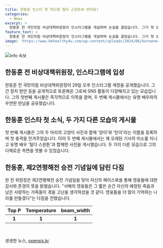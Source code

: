 ```yaml
---
title: 한동훈 인스타 첫 피드에 틸다 스윈트와 반려묘!
categories:
  - News
excerpt: >
  한동훈 전 국민의힘 비상대책위원장이 인스타그램을 개설하며 눈길을 끌었습니다. 그가 첫 포스팅으로 자신의 고양이 양이와 탄이를 소개하고, 틸다 스윈튼과의 사진을 올리며 관심을 모으고 있습니다. 또한, 제2연평해전 승전 기념일에는 영웅들을 회고하며 국가적인 기억을 더욱 강화하겠다는 다짐을 밝혔습니다. 한동훈 전 위원장의 다채로운 인스타그램 속 이야기가 이목을 끈다.
feature_text: >
  한동훈 전 국민의힘 비상대책위원장이 인스타그램을 개설하며 눈길을 끌었습니다. 그가 첫 포스팅으로 자신의 고양이 양이와 탄이를 소개하고, 틸다 스윈튼과의 사진을 올리며 관심을 모으고 있습니다. 또한, 제2연평해전 승전 기념일에는 영웅들을 회고하며 국가적인 기억을 더욱 강화하겠다는 다짐을 밝혔습니다. 한동훈 전 위원장의 다채로운 인스타그램 속 이야기가 이목을 끈다.
image: 'https://www.behealthy4u.com/wp-content/uploads/2024/06/koreanews.jpg'
---
```


<p><img src="https://www.behealthy4u.com/wp-content/uploads/2024/06/koreanews.jpg" alt="info 속보" /></p>

<h2 data-ke-size="size26">한동훈 전 비상대책위원장, 인스타그램에 입성</h2>

<p data-ke-size="size16">한동훈 전 국민의힘 비상대책위원장이 29일 오후 인스타그램 계정을 공개했습니다. 그간 정치 현안 등을 공개적으로 토론해온 그로써 SNS 활동이 다양해지고 있는 모습입니다. 그의 첫번째 게시물은 즉각적으로 이목을 끌며, 두 번째 게시물에서는 유명 배우와의 우연한 만남을 공유했습니다.</p>

<h2 data-ke-size="size26">한동훈 인스타 첫 소식, 두 가지 다른 모습의 게시물</h2>

<p data-ke-size="size16">첫 번째 게시물은 그의 두 마리의 고양이 사진과 함께 '양이'와 '탄이'라는 이름을 등록하며 첫 충격을 안겨주었습니다. 이어 두 번째 게시물에서는 꽤 오래된 기사의 미소를 지니고 유명 배우 '틸다 스윈튼'과 함께한 사진을 게시했습니다. 두 가지 다른 모습으로 그의 다채로운 측면을 엿볼 수 있었습니다.</p>

<h2 data-ke-size="size26">한동훈, 제2연평해전 승전 기념일에 담린 다짐</h2>

<p data-ke-size="size16">한 전 위원장은 제2연평해전 승전 기념일을 맞아 자신의 페이스북을 통해 영웅들에 대한 감사와 존경의 뜻을 밝혔습니다. "서해의 영웅들은 그 짧은 순간 자신의 예정된 죽음과 남은 사랑하는 가족들이 겪을 고난을 생각하셨을 것 같다. 영웅들을 더 많이 기억하는 나라를 만들겠다"는 다짐을 전했습니다.</p>

<table>
<thead>
    <tr>
        <th style="text-align: center;">Top P</th>
        <th style="text-align: center;">Temperature</th>
        <th style="text-align: center;">beam_width</th>
    </tr>
</thead>
<tbody>
    <tr>
        <td style="text-align: center; height: 17px;"><b>1</b></td>
        <td style="text-align: center;"><b>1</b></td>
        <td style="text-align: center;"><b>1</b></td>
    </tr>
</tbody>
</table>

<p data-ke-size="size16">&nbsp;</p>
생생한 뉴스, <a href="https://opensis.kr" rel="dofollow">opensis.kr</a>


